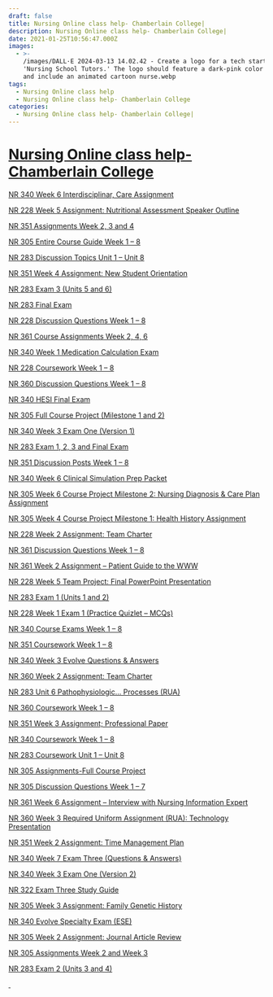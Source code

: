 ```yaml
---
draft: false
title: Nursing Online class help- Chamberlain College|
description: Nursing Online class help- Chamberlain College|
date: 2021-01-25T10:56:47.000Z
images:
  - >-
    /images/DALL·E 2024-03-13 14.02.42 - Create a logo for a tech startup named
    'Nursing School Tutors.' The logo should feature a dark-pink color scheme
    and include an animated cartoon nurse.webp
tags:
  - Nursing Online class help
  - Nursing Online class help- Chamberlain College
categories:
  - Nursing Online class help- Chamberlain College|
---
```


# [Nursing Online class help- Chamberlain College](https://nursingschooltutors.com/get-quote/ "Nursing Online class help- Chamberlain Colllege")

[NR 340 Week 6 Interdisciplinar, Care Assignment](https://nursingschooltutors.com/get-quote/)

[NR 228 Week 5 Assignment: Nutritional Assessment Speaker
Outline](https://nursingschooltutors.com/get-quote/)

[NR 351 Assignments Week 2, 3 and 4](https://nursingschooltutors.com/get-quote/)

[NR 305 Entire Course Guide Week 1 – 8](https://nursingschooltutors.com/get-quote/)

[NR 283 Discussion Topics Unit 1 – Unit 8](https://nursingschooltutors.com/get-quote/)

[NR 351 Week 4 Assignment: New Student Orientation](https://nursingschooltutors.com/get-quote/)

[NR 283 Exam 3 (Units 5 and 6)](https://nursingschooltutors.com/get-quote/)

[NR 283 Final Exam](https://nursingschooltutors.com/get-quote/)

[NR 228 Discussion Questions Week 1 – 8](https://nursingschooltutors.com/get-quote/)

[NR 361 Course Assignments Week 2, 4, 6](https://nursingschooltutors.com/get-quote/)

[NR 340 Week 1 Medication Calculation Exam](https://nursingschooltutors.com/get-quote/)

[NR 228 Coursework Week 1 – 8](https://nursingschooltutors.com/get-quote/)

[NR 360 Discussion Questions Week 1 – 8](https://nursingschooltutors.com/get-quote/)

[NR 340 HESI Final Exam](https://nursingschooltutors.com/get-quote/)

[NR 305 Full Course Project (Milestone 1 and 2)](https://nursingschooltutors.com/get-quote/)

[NR 340 Week 3 Exam One (Version 1)](https://nursingschooltutors.com/get-quote/)

[NR 283 Exam 1, 2, 3 and Final Exam](https://nursingschooltutors.com/get-quote/)

[NR 351 Discussion Posts Week 1 – 8](https://nursingschooltutors.com/get-quote/)

[NR 340 Week 6 Clinical Simulation Prep Packet](https://nursingschooltutors.com/get-quote/)

[NR 305 Week 6 Course Project Milestone 2: Nursing Diagnosis
& Care Plan Assignment](https://nursingschooltutors.com/get-quote/)

[NR 305 Week 4 Course Project Milestone 1: Health History
Assignment](https://nursingschooltutors.com/get-quote/)

[NR 228 Week 2 Assignment: Team Charter](https://nursingschooltutors.com/get-quote/)

[NR 361 Discussion Questions Week 1 – 8](https://nursingschooltutors.com/get-quote/)

[NR 361 Week 2 Assignment – Patient Guide to the WWW](https://nursingschooltutors.com/get-quote/)

[NR 228 Week 5 Team Project: Final PowerPoint Presentation](https://nursingschooltutors.com/get-quote/)

[NR 283 Exam 1 (Units 1 and 2)](https://nursingschooltutors.com/get-quote/)

[NR 228 Week 1 Exam 1 (Practice Quizlet – MCQs)](https://nursingschooltutors.com/get-quote/)

[NR 340 Course Exams Week 1 – 8](https://nursingschooltutors.com/get-quote/)

[NR 351 Coursework Week 1 – 8](https://nursingschooltutors.com/get-quote/)

[NR 340 Week 3 Evolve Questions & Answers](https://nursingschooltutors.com/get-quote/)

[NR 360 Week 2 Assignment: Team Charter](https://nursingschooltutors.com/get-quote/)

[NR 283 Unit 6 Pathophysiologic... Processes (RUA)](https://nursingschooltutors.com/get-quote/)

[NR 360 Coursework Week 1 – 8](https://nursingschooltutors.com/get-quote/)

[NR 351 Week 3 Assignment; Professional Paper](https://nursingschooltutors.com/get-quote/)

[NR 340 Coursework Week 1 – 8](https://nursingschooltutors.com/get-quote/)

[NR 283 Coursework Unit 1 – Unit 8](https://nursingschooltutors.com/get-quote/)

[NR 305 Assignments-Full Course Project](https://nursingschooltutors.com/get-quote/)

[NR 305 Discussion Questions Week 1 – 7](https://nursingschooltutors.com/get-quote/)

[NR 361 Week 6 Assignment – Interview with Nursing
Information Expert](https://nursingschooltutors.com/get-quote/)

[NR 360 Week 3 Required Uniform Assignment (RUA): Technology
Presentation](https://nursingschooltutors.com/get-quote/)

[NR 351 Week 2 Assignment: Time Management Plan](https://nursingschooltutors.com/get-quote/)

[NR 340 Week 7 Exam Three (Questions & Answers)](https://nursingschooltutors.com/get-quote/)

[NR 340 Week 3 Exam One (Version 2)](https://nursingschooltutors.com/get-quote/)

[NR 322 Exam Three Study Guide](https://nursingschooltutors.com/get-quote/)

[NR 305 Week 3 Assignment: Family Genetic History](https://nursingschooltutors.com/get-quote/)

[NR 340 Evolve Specialty Exam (ESE)](https://nursingschooltutors.com/get-quote/)

[NR 305 Week 2 Assignment: Journal Article Review](https://nursingschooltutors.com/get-quote/)

[NR 305 Assignments Week 2 and Week 3](https://nursingschooltutors.com/get-quote/)

[NR 283 Exam 2 (Units 3 and 4)](https://nursingschooltutors.com/get-quote/)

[ ](https://nursingschooltutors.com/get-quote/)
